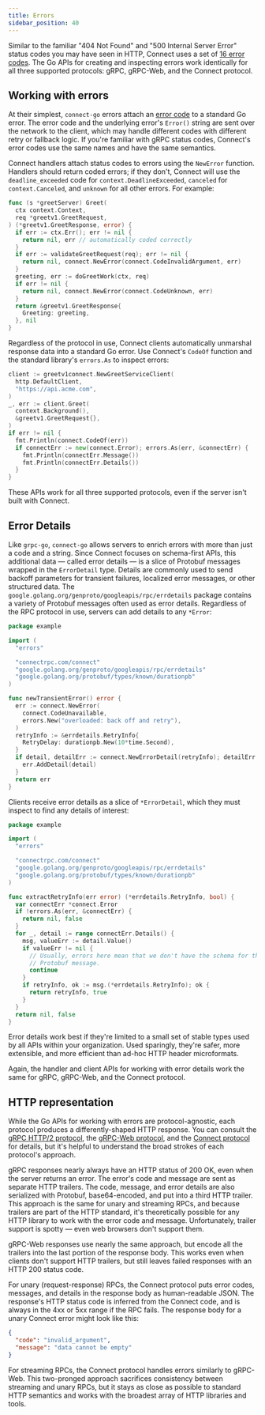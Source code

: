 ```yaml
---
title: Errors
sidebar_position: 40
---
```


Similar to the familiar "404 Not Found" and "500 Internal Server Error" status
codes you may have seen in HTTP, Connect uses a set of [16 error
codes](../protocol.md#error-codes). The Go APIs for creating and inspecting
errors work identically for all three supported protocols: gRPC, gRPC-Web, and
the Connect protocol.

## Working with errors

At their simplest, `connect-go` errors attach an [error
code](../protocol.md#error-codes) to a standard Go error. The error code and
the underlying error's `Error()` string are sent over the network to the
client, which may handle different codes with different retry or fallback
logic. If you're familiar with gRPC status codes, Connect's error codes use the
same names and have the same semantics.

Connect handlers attach status codes to errors using the `NewError` function.
Handlers should return coded errors; if they don't, Connect will use the
`deadline_exceeded` code for `context.DeadlineExceeded`, `canceled` for
`context.Canceled`, and `unknown` for all other errors. For example:

```go
func (s *greetServer) Greet(
  ctx context.Context,
  req *greetv1.GreetRequest,
) (*greetv1.GreetResponse, error) {
  if err := ctx.Err(); err != nil {
    return nil, err // automatically coded correctly
  }
  if err := validateGreetRequest(req); err != nil {
    return nil, connect.NewError(connect.CodeInvalidArgument, err)
  }
  greeting, err := doGreetWork(ctx, req)
  if err != nil {
    return nil, connect.NewError(connect.CodeUnknown, err)
  }
  return &greetv1.GreetResponse{
    Greeting: greeting,
  }, nil
}
```

Regardless of the protocol in use, Connect clients automatically unmarshal
response data into a standard Go error. Use Connect's `CodeOf` function and the
standard library's `errors.As` to inspect errors:

```go
client := greetv1connect.NewGreetServiceClient(
  http.DefaultClient,
  "https://api.acme.com",
)
_, err := client.Greet(
  context.Background(),
  &greetv1.GreetRequest{},
)
if err != nil {
  fmt.Println(connect.CodeOf(err))
  if connectErr := new(connect.Error); errors.As(err, &connectErr) {
    fmt.Println(connectErr.Message())
    fmt.Println(connectErr.Details())
  }
}
```

These APIs work for all three supported protocols, even if the server isn't
built with Connect.

## Error Details

Like `grpc-go`, `connect-go` allows servers to enrich errors with more than
just a code and a string. Since Connect focuses on schema-first APIs, this
additional data &mdash; called error details &mdash; is a slice of Protobuf
messages wrapped in the `ErrorDetail` type. Details are commonly used to send
backoff parameters for transient failures, localized error messages, or other
structured data. The `google.golang.org/genproto/googleapis/rpc/errdetails`
package contains a variety of Protobuf messages often used as error details.
Regardless of the RPC protocol in use, servers can add details to any `*Error`:

```go
package example

import (
  "errors"

  "connectrpc.com/connect"
  "google.golang.org/genproto/googleapis/rpc/errdetails"
  "google.golang.org/protobuf/types/known/durationpb"
)

func newTransientError() error {
  err := connect.NewError(
    connect.CodeUnavailable,
    errors.New("overloaded: back off and retry"),
  )
  retryInfo := &errdetails.RetryInfo{
    RetryDelay: durationpb.New(10*time.Second),
  }
  if detail, detailErr := connect.NewErrorDetail(retryInfo); detailErr == nil {
    err.AddDetail(detail)
  }
  return err
}
```

Clients receive error details as a slice of `*ErrorDetail`, which they must
inspect to find any details of interest:

```go
package example

import (
  "errors"

  "connectrpc.com/connect"
  "google.golang.org/genproto/googleapis/rpc/errdetails"
  "google.golang.org/protobuf/types/known/durationpb"
)

func extractRetryInfo(err error) (*errdetails.RetryInfo, bool) {
  var connectErr *connect.Error
  if !errors.As(err, &connectErr) {
    return nil, false
  }
  for _, detail := range connectErr.Details() {
    msg, valueErr := detail.Value()
    if valueErr != nil {
      // Usually, errors here mean that we don't have the schema for this
      // Protobuf message.
      continue
    }
    if retryInfo, ok := msg.(*errdetails.RetryInfo); ok {
      return retryInfo, true
    }
  }
  return nil, false
}
```

Error details work best if they're limited to a small set of stable types used
by all APIs within your organization. Used sparingly, they're safer, more
extensible, and more efficient than ad-hoc HTTP header microformats.

Again, the handler and client APIs for working with error details work the same
for gRPC, gRPC-Web, and the Connect protocol.

## HTTP representation

While the Go APIs for working with errors are protocol-agnostic, each protocol
produces a differently-shaped HTTP response. You can consult the [gRPC HTTP/2
protocol][grpc-protocol], the [gRPC-Web protocol][grpcweb-protocol], and the
[Connect protocol](../protocol.md) for details, but it's helpful to understand
the broad strokes of each protocol's approach.

gRPC responses nearly always have an HTTP status of 200 OK, even when the
server returns an error. The error's code and message are sent as separate HTTP
trailers. The code, message, and error details are also serialized with
Protobuf, base64-encoded, and put into a third HTTP trailer. This approach is
the same for unary and streaming RPCs, and because trailers are part of the
HTTP standard, it's theoretically possible for any HTTP library to work with
the error code and message. Unfortunately, trailer support is spotty &mdash;
even web browsers don't support them.

gRPC-Web responses use nearly the same approach, but encode all the trailers
into the last portion of the response body. This works even when clients don't
support HTTP trailers, but still leaves failed responses with an HTTP 200
status code.

For unary (request-response) RPCs, the Connect protocol puts error codes,
messages, and details in the response body as human-readable JSON. The
response's HTTP status code is inferred from the Connect code, and is always in
the 4xx or 5xx range if the RPC fails. The response body for a unary Connect
error might look like this:

```json
{
  "code": "invalid_argument",
  "message": "data cannot be empty"
}
```

For streaming RPCs, the Connect protocol handles errors similarly to gRPC-Web.
This two-pronged approach sacrifices consistency between streaming and unary
RPCs, but it stays as close as possible to standard HTTP semantics and works
with the broadest array of HTTP libraries and tools.

[grpc-protocol]: https://github.com/grpc/grpc/blob/master/doc/PROTOCOL-HTTP2.md
[grpcweb-protocol]: https://github.com/grpc/grpc/blob/master/doc/PROTOCOL-WEB.md
